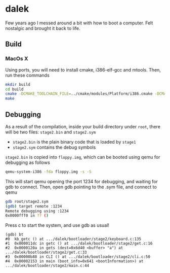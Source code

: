 dalek
=====
Few years ago I messed around a bit with how to boot a computer. Felt nostalgic and brought it back to life.


## Build

### MacOs X
Using ports, you will need to install cmake, i386-elf-gcc and mtools.
Then, run these commands

```bash
mkdir build
cd build
cmake -DCMAKE_TOOLCHAIN_FILE=../cmake/modules/Platform/i386.cmake -DCMAKE_BUILD_TYPE=DEBUG ..
make
```

## Debugging
As a result of the compilation, inside your build directory under `root`, there
will be two files: `stage2.bin` and `stage2.sym`

* `stage2.bin` is the plain binary code that is loaded by `stage1`
* `stage2.sym` contains the debug symbols

`stage2.bin` is copied into `floppy.img`, which can be booted using qemu for debugging as follows

```bash
qemu-system-i386 -fda floppy.img -s -S
```

This will start qemu opening the port 1234 for debugging, and waiting for gdb to connect.
Then, open gdb pointing to the .sym file, and connect to qemu

```bash
gdb root/stage2.sym
(gdb) target remote :1234
Remote debugging using :1234
0x0000fff0 in ?? () 
```

Press c to start the system, and use gdb as usual!

```
(gdb) bt
#0  kb_getc () at .../dalek/bootloader/stage2/keyboard.c:135
#1  0x000011dc in getc () at .../dalek/bootloader/stage2/get.c:16
#2  0x0000120a in gets (dest=0x6d40 <buffer> "a") at .../dalek/bootloader/stage2/get.c:33
#3  0x00000b88 in CLI () at .../dalek/bootloader/stage2/cli.c:50
#4  0x00002153 in main (boot_info=0x641 <bootInformation>) at .../dalek/bootloader/stage2/main.c:44
```

